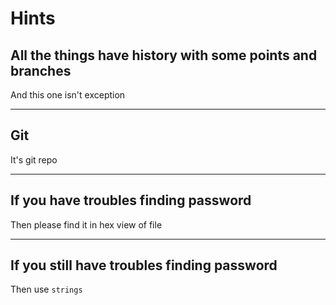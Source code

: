 # Hints
## All the things have history with some points and branches
And this one isn't exception

---

## Git
It's git repo

---

## If you have troubles finding password
Then please find it in hex view of file

---

## If you still have troubles finding password
Then use `strings`
